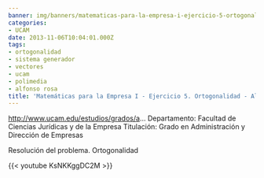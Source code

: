 ```yaml
---
banner: img/banners/matematicas-para-la-empresa-i-ejercicio-5-ortogonalidad-alfonso-rosa.jpg
categories:
- UCAM
date: 2013-11-06T10:04:01.000Z
tags:
- ortogonalidad
- sistema generador
- vectores
- ucam
- polimedia
- alfonso rosa
title: 'Matemáticas para la Empresa I - Ejercicio 5. Ortogonalidad - Alfonso Rosa'
---
```


http://www.ucam.edu/estudios/grados/a...
Departamento: Facultad de Ciencias Jurídicas y de la Empresa 
Titulación: Grado en Administración y Dirección de Empresas

Resolución del problema. Ortogonalidad

{{< youtube KsNKKggDC2M >}}
